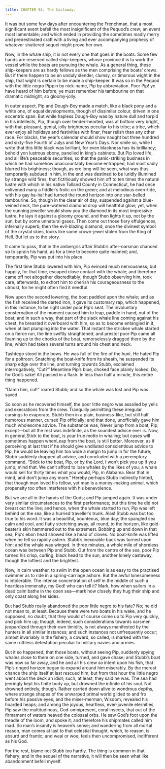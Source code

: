 ```yaml
---
title: CHAPTER 93. The Castaway.
---
```


It was but some few days after encountering the Frenchman, that a most significant event befell the most insignificant of the Pequod’s crew; an event most lamentable; and which ended in providing the sometimes madly merry and predestinated craft with a living and ever accompanying prophecy of whatever shattered sequel might prove her own.

Now, in the whale ship, it is not every one that goes in the boats. Some few hands are reserved called ship-keepers, whose province it is to work the vessel while the boats are pursuing the whale. As a general thing, these ship-keepers are as hardy fellows as the men comprising the boats’ crews. But if there happen to be an unduly slender, clumsy, or timorous wight in the ship, that wight is certain to be made a ship-keeper. It was so in the Pequod with the little negro Pippin by nick-name, Pip by abbreviation. Poor Pip! ye have heard of him before; ye must remember his tambourine on that dramatic midnight, so gloomy-jolly.

In outer aspect, Pip and Dough-Boy made a match, like a black pony and a white one, of equal developments, though of dissimilar colour, driven in one eccentric span. But while hapless Dough-Boy was by nature dull and torpid in his intellects, Pip, though over tender-hearted, was at bottom very bright, with that pleasant, genial, jolly brightness peculiar to his tribe; a tribe, which ever enjoy all holidays and festivities with finer, freer relish than any other race. For blacks, the year’s calendar should show naught but three hundred and sixty-five Fourth of Julys and New Year’s Days. Nor smile so, while I write that this little black was brilliant, for even blackness has its brilliancy; behold yon lustrous ebony, panelled in king’s cabinets. But Pip loved life, and all life’s peaceable securities; so that the panic-striking business in which he had somehow unaccountably become entrapped, had most sadly blurred his brightness; though, as ere long will be seen, what was thus temporarily subdued in him, in the end was destined to be luridly illumined by strange wild fires, that fictitiously showed him off to ten times the natural lustre with which in his native Tolland County in Connecticut, he had once enlivened many a fiddler’s frolic on the green; and at melodious even-tide, with his gay ha-ha! had turned the round horizon into one star-belled tambourine. So, though in the clear air of day, suspended against a blue-veined neck, the pure-watered diamond drop will healthful glow; yet, when the cunning jeweller would show you the diamond in its most impressive lustre, he lays it against a gloomy ground, and then lights it up, not by the sun, but by some unnatural gases. Then come out those fiery effulgences, infernally superb; then the evil-blazing diamond, once the divinest symbol of the crystal skies, looks like some crown-jewel stolen from the King of Hell. But let us to the story.

It came to pass, that in the ambergris affair Stubb’s after-oarsman chanced so to sprain his hand, as for a time to become quite maimed; and, temporarily, Pip was put into his place.

The first time Stubb lowered with him, Pip evinced much nervousness; but happily, for that time, escaped close contact with the whale; and therefore came off not altogether discreditably; though Stubb observing him, took care, afterwards, to exhort him to cherish his courageousness to the utmost, for he might often find it needful.

Now upon the second lowering, the boat paddled upon the whale; and as the fish received the darted iron, it gave its customary rap, which happened, in this instance, to be right under poor Pip’s seat. The involuntary consternation of the moment caused him to leap, paddle in hand, out of the boat; and in such a way, that part of the slack whale line coming against his chest, he breasted it overboard with him, so as to become entangled in it, when at last plumping into the water. That instant the stricken whale started on a fierce run, the line swiftly straightened; and presto! poor Pip came all foaming up to the chocks of the boat, remorselessly dragged there by the line, which had taken several turns around his chest and neck.

Tashtego stood in the bows. He was full of the fire of the hunt. He hated Pip for a poltroon. Snatching the boat-knife from its sheath, he suspended its sharp edge over the line, and turning towards Stubb, exclaimed interrogatively, “Cut?” Meantime Pip’s blue, choked face plainly looked, Do, for God’s sake! All passed in a flash. In less than half a minute, this entire thing happened.

“Damn him, cut!” roared Stubb; and so the whale was lost and Pip was saved.

So soon as he recovered himself, the poor little negro was assailed by yells and execrations from the crew. Tranquilly permitting these irregular cursings to evaporate, Stubb then in a plain, business-like, but still half humorous manner, cursed Pip officially; and that done, unofficially gave him much wholesome advice. The substance was, Never jump from a boat, Pip, except—but all the rest was indefinite, as the soundest advice ever is. Now, in general,Stick to the boat, is your true motto in whaling; but cases will sometimes happen whenLeap from the boat, is still better. Moreover, as if perceiving at last that if he should give undiluted conscientious advice to Pip, he would be leaving him too wide a margin to jump in for the future; Stubb suddenly dropped all advice, and concluded with a peremptory command, “Stick to the boat, Pip, or by the Lord, I won’t pick you up if you jump; mind that. We can’t afford to lose whales by the likes of you; a whale would sell for thirty times what you would, Pip, in Alabama. Bear that in mind, and don’t jump any more.” Hereby perhaps Stubb indirectly hinted, that though man loved his fellow, yet man is a money-making animal, which propensity too often interferes with his benevolence.

But we are all in the hands of the Gods; and Pip jumped again. It was under very similar circumstances to the first performance; but this time he did not breast out the line; and hence, when the whale started to run, Pip was left behind on the sea, like a hurried traveller’s trunk. Alas! Stubb was but too true to his word. It was a beautiful, bounteous, blue day; the spangled sea calm and cool, and flatly stretching away, all round, to the horizon, like gold-beater’s skin hammered out to the extremest. Bobbing up and down in that sea, Pip’s ebon head showed like a head of cloves. No boat-knife was lifted when he fell so rapidly astern. Stubb’s inexorable back was turned upon him; and the whale was winged. In three minutes, a whole mile of shoreless ocean was between Pip and Stubb. Out from the centre of the sea, poor Pip turned his crisp, curling, black head to the sun, another lonely castaway, though the loftiest and the brightest.

Now, in calm weather, to swim in the open ocean is as easy to the practised swimmer as to ride in a spring-carriage ashore. But the awful lonesomeness is intolerable. The intense concentration of self in the middle of such a heartless immensity, my God! who can tell it? Mark, how when sailors in a dead calm bathe in the open sea—mark how closely they hug their ship and only coast along her sides.

But had Stubb really abandoned the poor little negro to his fate? No; he did not mean to, at least. Because there were two boats in his wake, and he supposed, no doubt, that they would of course come up to Pip very quickly, and pick him up; though, indeed, such considerations towards oarsmen jeopardized through their own timidity, is not always manifested by the hunters in all similar instances; and such instances not unfrequently occur; almost invariably in the fishery, a coward, so called, is marked with the same ruthless detestation peculiar to military navies and armies.

But it so happened, that those boats, without seeing Pip, suddenly spying whales close to them on one side, turned, and gave chase; and Stubb’s boat was now so far away, and he and all his crew so intent upon his fish, that Pip’s ringed horizon began to expand around him miserably. By the merest chance the ship itself at last rescued him; but from that hour the little negro went about the deck an idiot; such, at least, they said he was. The sea had jeeringly kept his finite body up, but drowned the infinite of his soul. Not drowned entirely, though. Rather carried down alive to wondrous depths, where strange shapes of the unwarped primal world glided to and fro before his passive eyes; and the miser-merman, Wisdom, revealed his hoarded heaps; and among the joyous, heartless, ever-juvenile eternities, Pip saw the multitudinous, God-omnipresent, coral insects, that out of the firmament of waters heaved the colossal orbs. He saw God’s foot upon the treadle of the loom, and spoke it; and therefore his shipmates called him mad. So man’s insanity is heaven’s sense; and wandering from all mortal reason, man comes at last to that celestial thought, which, to reason, is absurd and frantic; and weal or woe, feels then uncompromised, indifferent as his God.

For the rest, blame not Stubb too hardly. The thing is common in that fishery; and in the sequel of the narrative, it will then be seen what like abandonment befell myself.